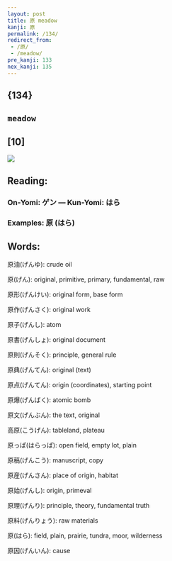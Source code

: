 ```yaml
---
layout: post
title: 原 meadow
kanji: 原
permalink: /134/
redirect_from:
 - /原/
 - /meadow/
pre_kanji: 133
nex_kanji: 135
---
```


## {134}

## `meadow`

## [10]

<div class="stroke"><img src="E58E9F.png" /></div>

## Reading:

### On-Yomi: ゲン &mdash; Kun-Yomi: はら

### Examples: 原 (はら)

## Words:

原油(げんゆ): crude oil

原(げん): original, primitive, primary, fundamental, raw

原形(げんけい): original form, base form

原作(げんさく): original work

原子(げんし): atom

原書(げんしょ): original document

原則(げんそく): principle, general rule

原典(げんてん): original (text)

原点(げんてん): origin (coordinates), starting point

原爆(げんばく): atomic bomb

原文(げんぶん): the text, original

高原(こうげん): tableland, plateau

原っぱ(はらっぱ): open field, empty lot, plain

原稿(げんこう): manuscript, copy

原産(げんさん): place of origin, habitat

原始(げんし): origin, primeval

原理(げんり): principle, theory, fundamental truth

原料(げんりょう): raw materials

原(はら): field, plain, prairie, tundra, moor, wilderness

原因(げんいん): cause
